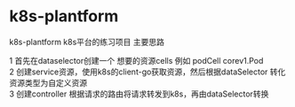 # k8s-plantform
k8s-plantform k8s平台的练习项目
主要思路

1 首先在dataselector创建一个 想要的资源cells 例如 podCell corev1.Pod  
2 创建service资源，使用k8s的client-go获取资源，然后根据dataSelector 转化资源类型为自定义资源  
3 创建controller 根据请求的路由将请求转发到k8s，再由dataSelector转换  
